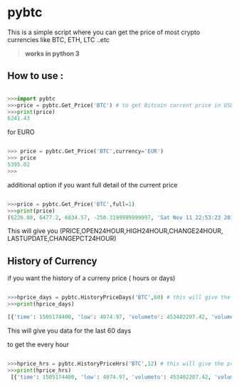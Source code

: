 # pybtc

This is a simple script where you can get the price of most crypto currencies like BTC, ETH, LTC ..etc

>**works in python 3**


## How to use :

```python

>>>import pybtc
>>>price = pybtc.Get_Price('BTC') # to get Bitcoin current price in USD
>>>print(price)
6241.43

```
for EURO 
```python

>>> price = pybtc.Get_Price('BTC',currency='EUR')
>>> price
5395.02
>>> 


```
additional option if you want full detail of the current price

```python

>>>price = pybtc.Get_Price('BTC',full=1)
>>>print(price)
(6226.88, 6477.2, 6834.57, -250.3199999999997, 'Sat Nov 11 22:53:23 2017', -3.864632866053228)

```
This will give you (PRICE,OPEN24HOUR,HIGH24HOUR,CHANGE24HOUR, LASTUPDATE,CHANGEPCT24HOUR)

## History of Currency

if you want the history of a curreny price ( hours or days)

```python

>>>hprice_days = pybtc.HistoryPriceDays('BTC',60) # this will give the price details for the last 60 days 
>>>print(hprice_days) 

[{'time': 1505174400, 'low': 4074.97, 'volumeto': 453402207.42, 'volumefrom': 107041.94, 'high': 4387.76, 'close': 4158.92, 'open': 4217.9} .....
```
This will give you data for the last 60 days

to get the every hour 
```python

>>>hprice_hrs = pybtc.HistoryPriceHrs('BTC',12) # this will give the price details for the last 12 hrs 
>>>print(hprice_hrs) 
 [{'time': 1505174400, 'low': 4074.97, 'volumeto': 453402207.42, 'volumefrom': 107041.94, 'high': 4387.76, 'close': 4158.92, 'open': 4217.9} .....
```


